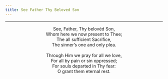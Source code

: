 ```yaml
---
title: See Father Thy Beloved Son
---
```


---
<center>
See, Father, Thy belovèd Son,<br/>
Whom here we now present to Thee;<br/>
The all sufficient Sacrifice,<br/>
The sinner’s one and only plea.<br/>
<br/>
Through Him we pray for all we love,<br/>
For all by pain or sin oppressed;<br/>
For souls departed in Thy fear:<br/>
O grant them eternal rest.
</center>